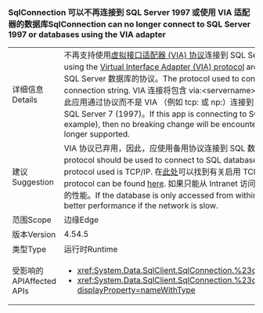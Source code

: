 ### <a name="sqlconnection-can-no-longer-connect-to-sql-server-1997-or-databases-using-the-via-adapter"></a><span data-ttu-id="a5e90-101">SqlConnection 可以不再连接到 SQL Server 1997 或使用 VIA 适配器的数据库</span><span class="sxs-lookup"><span data-stu-id="a5e90-101">SqlConnection can no longer connect to SQL Server 1997 or databases using the VIA adapter</span></span>

|   |   |
|---|---|
|<span data-ttu-id="a5e90-102">详细信息</span><span class="sxs-lookup"><span data-stu-id="a5e90-102">Details</span></span>|<span data-ttu-id="a5e90-103">不再支持使用[虚拟接口适配器 (VIA) 协议](https://technet.microsoft.com/library/ms191229%28v=sql.105%29.aspx)连接到 SQL Server 数据库。</span><span class="sxs-lookup"><span data-stu-id="a5e90-103">Connections to SQL Server databases using the [Virtual Interface Adapter (VIA) protocol](https://technet.microsoft.com/library/ms191229%28v=sql.105%29.aspx) are no longer supported.</span></span> <span data-ttu-id="a5e90-104">连接字符串中可以见到用于连接到 SQL Server 数据库的协议。</span><span class="sxs-lookup"><span data-stu-id="a5e90-104">The protocol used to connect to a SQL Server database is visible in the connection string.</span></span> <span data-ttu-id="a5e90-105">VIA 连接将包含 via:&lt;servername&gt;。</span><span class="sxs-lookup"><span data-stu-id="a5e90-105">A VIA connection will contain via:&lt;servername&gt;.</span></span> <span data-ttu-id="a5e90-106">如果此应用通过协议而不是 VIA （例如 tcp: 或 np:）连接到 SQL，则不会遇到中断的更改。此外，也不再支持连接到 SQL Server 7 (1997)。</span><span class="sxs-lookup"><span data-stu-id="a5e90-106">If this app is connecting to SQL via a protocol other than VIA (tcp: or np: for example), then no breaking change will be encountered.Also, connections to SQL Server 7 (1997) are no longer supported.</span></span>|
|<span data-ttu-id="a5e90-107">建议</span><span class="sxs-lookup"><span data-stu-id="a5e90-107">Suggestion</span></span>|<span data-ttu-id="a5e90-108">VIA 协议已弃用，因此，应使用备用协议连接到 SQL 数据库。</span><span class="sxs-lookup"><span data-stu-id="a5e90-108">The VIA protocol is deprecated, so an alternative protocol should be used to connect to SQL databases.</span></span> <span data-ttu-id="a5e90-109">使用的最常见的协议是 TCP/IP。</span><span class="sxs-lookup"><span data-stu-id="a5e90-109">The most common protocol used is TCP/IP.</span></span> <span data-ttu-id="a5e90-110">在[此处](https://msdn.microsoft.com/library/bb909712.aspx)可以找到有关启用 TCP/IP 协议的说明。</span><span class="sxs-lookup"><span data-stu-id="a5e90-110">Instructions for enabling the TCP/IP protocol can be found [here](https://msdn.microsoft.com/library/bb909712.aspx).</span></span> <span data-ttu-id="a5e90-111">如果只能从 Intranet 访问数据库，在网络速度慢时，共享的管道协议可能会提供更好的性能。</span><span class="sxs-lookup"><span data-stu-id="a5e90-111">If the database is only accessed from within an intranet, the shared pipes protocol may provide better performance if the network is slow.</span></span>|
|<span data-ttu-id="a5e90-112">范围</span><span class="sxs-lookup"><span data-stu-id="a5e90-112">Scope</span></span>|<span data-ttu-id="a5e90-113">边缘</span><span class="sxs-lookup"><span data-stu-id="a5e90-113">Edge</span></span>|
|<span data-ttu-id="a5e90-114">版本</span><span class="sxs-lookup"><span data-stu-id="a5e90-114">Version</span></span>|<span data-ttu-id="a5e90-115">4.5</span><span class="sxs-lookup"><span data-stu-id="a5e90-115">4.5</span></span>|
|<span data-ttu-id="a5e90-116">类型</span><span class="sxs-lookup"><span data-stu-id="a5e90-116">Type</span></span>|<span data-ttu-id="a5e90-117">运行时</span><span class="sxs-lookup"><span data-stu-id="a5e90-117">Runtime</span></span>|
|<span data-ttu-id="a5e90-118">受影响的 API</span><span class="sxs-lookup"><span data-stu-id="a5e90-118">Affected APIs</span></span>|<ul><li><xref:System.Data.SqlClient.SqlConnection.%23ctor(System.String)?displayProperty=nameWithType></li><li><xref:System.Data.SqlClient.SqlConnection.%23ctor(System.String,System.Data.SqlClient.SqlCredential)?displayProperty=nameWithType></li></ul>|

